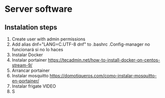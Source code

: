 # Server software

## Instalation steps

1. Create user with admin permissions
2. Add alias dnf="LANG=C.UTF-8 dnf" to .bashrc .Config-manager no funcionará si no lo haces
3. Instalar Docker
4. Instalar portainer <https://tecadmin.net/how-to-install-docker-on-centos-stream-9/>
5. Arrancar portainer
6. Instalar mosquitto <https://domotiqueros.com/como-instalar-mosquitto-en-portainer/>
7. Instalar frigate VIDEO
8. S
